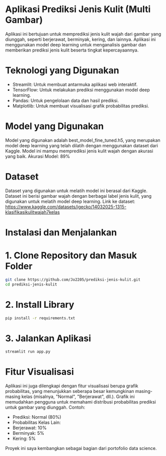 # Aplikasi Prediksi Jenis Kulit (Multi Gambar)
Aplikasi ini bertujuan untuk memprediksi jenis kulit wajah dari gambar yang diunggah, seperti berjerawat, berminyak, kering, dan lainnya. Aplikasi ini menggunakan model deep learning untuk menganalisis gambar dan memberikan prediksi jenis kulit beserta tingkat kepercayaannya.

# Teknologi yang Digunakan
* Streamlit: Untuk membuat antarmuka aplikasi web interaktif.
* TensorFlow: Untuk melakukan prediksi menggunakan model deep learning.
* Pandas: Untuk pengelolaan data dan hasil prediksi.
* Matplotlib: Untuk membuat visualisasi grafik probabilitas prediksi.

# Model yang Digunakan
Model yang digunakan adalah best_model_fine_tuned.h5, yang merupakan model deep learning yang telah dilatih dengan menggunakan dataset dari Kaggle. Model ini mampu memprediksi jenis kulit wajah dengan akurasi yang baik.
Akurasi Model: 89%

# Dataset
Dataset yang digunakan untuk melatih model ini berasal dari Kaggle. Dataset ini berisi gambar wajah dengan berbagai label jenis kulit, yang digunakan untuk melatih model deep learning.
Link ke dataset: https://www.kaggle.com/datasets/igecko/14032025-1315-klasifikasikulitwajah7kelas


# Instalasi dan Menjalankan
# 1. Clone Repository dan Masuk Folder

```bash
git clone https://github.com/Jo2205/prediksi-jenis-kulit.git
cd prediksi-jenis-kulit
```

# 2. Install Library
```bash
pip install -r requirements.txt
```

# 3. Jalankan Aplikasi
```bash
streamlit run app.py
```

# Fitur Visualisasi
Aplikasi ini juga dilengkapi dengan fitur visualisasi berupa grafik probabilitas, yang menunjukkan seberapa besar kemungkinan masing-masing kelas (misalnya, "Normal", "Berjerawat", dll.). Grafik ini memudahkan pengguna untuk memahami distribusi probabilitas prediksi untuk gambar yang diunggah.
Contoh:
* Prediksi: Normal (80%)
* Probabilitas Kelas Lain:
* Berjerawat: 10%
* Berminyak: 5%
* Kering: 5%

Proyek ini saya kembangkan sebagai bagian dari portofolio data science.

